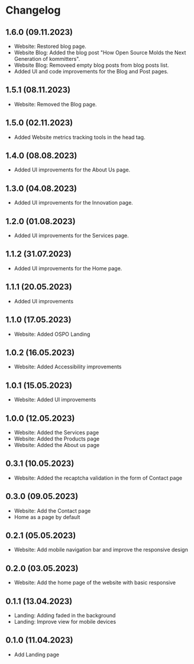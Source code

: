 # Changelog

## 1.6.0 (09.11.2023)
- Website: Restored blog page.
- Website Blog: Added the blog post "How Open Source Molds the Next Generation of kommitters".
- Website Blog: Removeed empty blog posts from blog posts list.
- Added UI and code improvements for the Blog and Post pages.

## 1.5.1 (08.11.2023)
- Website: Removed the Blog page.

## 1.5.0 (02.11.2023)
- Added Website metrics tracking tools in the head tag.

## 1.4.0 (08.08.2023)
- Added UI improvements for the About Us page.

## 1.3.0 (04.08.2023)
- Added UI improvements for the Innovation page.

## 1.2.0 (01.08.2023)
- Added UI improvements for the Services page.

## 1.1.2 (31.07.2023)
- Added UI improvements for the Home page.

## 1.1.1 (20.05.2023)
- Added UI improvements

## 1.1.0 (17.05.2023)
- Website: Added OSPO Landing

## 1.0.2 (16.05.2023)
- Website: Added Accessibility improvements

## 1.0.1 (15.05.2023)
- Website: Added UI improvements

## 1.0.0 (12.05.2023)
- Website: Added the Services page
- Website: Added the Products page
- Website: Added the About us page

## 0.3.1 (10.05.2023)
- Website: Added the recaptcha validation in the form of Contact page

## 0.3.0 (09.05.2023)
- Website: Add the Contact page
- Home as a page by default

## 0.2.1 (05.05.2023)
- Website: Add mobile navigation bar and improve the responsive design

## 0.2.0 (03.05.2023)
- Website: Add the home page of the website with basic responsive

## 0.1.1 (13.04.2023)
- Landing: Adding faded in the background
- Landing: Improve view for mobile devices

## 0.1.0 (11.04.2023)
- Add Landing page
